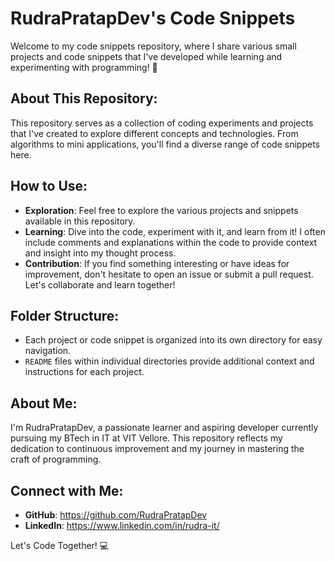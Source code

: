 # RudraPratapDev's Code Snippets

Welcome to my code snippets repository, where I share various small projects and code snippets that I've developed while learning and experimenting with programming! 🌟

## About This Repository:

This repository serves as a collection of coding experiments and projects that I've created to explore different concepts and technologies. From algorithms to mini applications, you'll find a diverse range of code snippets here.

## How to Use:

- **Exploration**: Feel free to explore the various projects and snippets available in this repository.
- **Learning**: Dive into the code, experiment with it, and learn from it! I often include comments and explanations within the code to provide context and insight into my thought process.
- **Contribution**: If you find something interesting or have ideas for improvement, don't hesitate to open an issue or submit a pull request. Let's collaborate and learn together!

## Folder Structure:

- Each project or code snippet is organized into its own directory for easy navigation.
- `README` files within individual directories provide additional context and instructions for each project.

## About Me:

I'm RudraPratapDev, a passionate learner and aspiring developer currently pursuing my BTech in IT at VIT Vellore. This repository reflects my dedication to continuous improvement and my journey in mastering the craft of programming.

## Connect with Me:

- **GitHub**: https://github.com/RudraPratapDev
- **LinkedIn**: https://www.linkedin.com/in/rudra-it/


Let's Code Together! 💻
